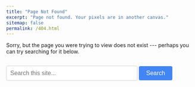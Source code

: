 ```yaml
---
title: "Page Not Found"
excerpt: "Page not found. Your pixels are in another canvas."
sitemap: false
permalink: /404.html
---
```

Sorry, but the page you were trying to view does not exist --- perhaps you can try searching for it below.

<div class="search-container">
  <form action="https://www.google.com/search" method="get">
    <input type="hidden" name="sitesearch" value="{{ site.url }}">
    <input type="text" name="q" placeholder="Search this site..." class="search-box">
    <input type="submit" value="Search" class="search-button">
  </form>
</div>

<style>
  .search-container {
    margin: 30px 0;
  }
  .search-box {
    padding: 10px;
    width: 70%;
    border: 1px solid #ccc;
    border-radius: 4px;
    font-size: 16px;
  }
  .search-button {
    padding: 10px 20px;
    background-color: #4285f4;
    color: white;
    border: none;
    border-radius: 4px;
    cursor: pointer;
    font-size: 16px;
  }
  .search-button:hover {
    background-color: #357ae8;
  }
</style>

